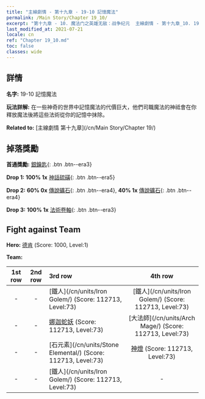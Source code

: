 ```yaml
---
title: "主線劇情 - 第十九章 - 19-10 記憶魔法"
permalink: /Main Story/Chapter 19_10/
excerpt: "第十九章 - 10. 魔法门之英雄无敌：战争纪元  主線劇情 - 第十九章_10. 19-10 記憶魔法"
last_modified_at: 2021-07-21
locale: cn
ref: "Chapter 19_10.md"
toc: false
classes: wide
---
```


## 詳情

 **名字:** 19-10 記憶魔法

 **玩法詳解:** 在一些神奇的世界中記憶魔法的代價巨大，他們司職魔法的神祗會在你釋放魔法後將這些法術從你的記憶中抹除。

 **Related to:** [主線劇情 第十九章](/cn/Main Story/Chapter 19/)

## 掉落獎勵

 **首通獎勵:** [銀鑰匙](/cn/Items/con_693/){: .btn .btn--era3}

 **Drop 1:** **100% 1x** [神話硫磺](/cn/Items/mat_64/){: .btn .btn--era5}

 **Drop 2:** **60% 0x** [傳說礦石](/cn/Items/mat_54/){: .btn .btn--era4}, **40% 1x** [傳說礦石](/cn/Items/mat_54/){: .btn .btn--era4}

 **Drop 3:** **100% 1x** [法術卷軸](/cn/Items/con_694/){: .btn .btn--era3}


## Fight against Team
 **Hero:** [德肯](/cn/heroes/Dracon/) (Score: 1000, Level:1)

 **Team:**


  | 1st row | 2nd row | 3rd row | 4th row |
  |:----:|:----:|:----|:----:|
  | - | - | [鐵人](/cn/units/Iron Golem/) (Score: 112713, Level:73)  | [鐵人](/cn/units/Iron Golem/) (Score: 112713, Level:73)  |
  | - | - | [娜迦蛇妖](/cn/units/Naga/) (Score: 112713, Level:73)  | [大法師](/cn/units/Arch Mage/) (Score: 112713, Level:73)  |
  | - | - | [石元素](/cn/units/Stone Elemental/) (Score: 112713, Level:73)  | [神燈](/cn/units/Genie/) (Score: 112713, Level:73)  |
  | - | - | [鐵人](/cn/units/Iron Golem/) (Score: 112713, Level:73)  | - |


